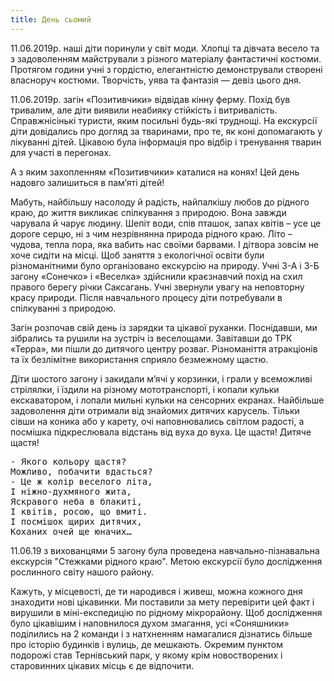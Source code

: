 ```yaml
---
title: День сьомий
---
```


11.06.2019р. наші діти поринули у світ моди. Хлопці та дівчата весело та з задоволенням майстрували з різного матеріалу фантастичні костюми. Протягом години учні з гордістю, елегантністю демонстрували створені власноруч костюми. Творчість, уява та фантазія — девіз цього дня.

<slideshow />

11.06.2019р. загін «Позитивчики» відвідав кінну ферму. Похід був тривалим, але діти виявили неабияку стійкість і витривалість. Справжнісінькі туристи, яким посильні будь-які труднощі. На екскурсії діти довідались про догляд за тваринами, про те, як коні допомагають у лікуванні дітей. Цікавою була інформація про відбір і тренування тварин для участі в перегонах.

А з яким захопленням «Позитивчики» каталися на конях! Цей день надовго залишиться в пам’яті дітей!

<slideshow id="*2" />

Мабуть, найбільшу насолоду й радість, найпалкішу любов до рідного краю, до життя викликає спілкування з природою. Вона завжди чарувала й чарує людину. Шепіт води, спів пташок, запах квітів – усе це дороге серцю, ні з чим незрівнянна природа рідного краю. Літо – чудова, тепла пора, яка вабить нас своїми барвами. І дітвора зовсім не хоче сидіти на місці. Щоб заняття з екологічної освіти були різноманітними було організовано екскурсію на природу. Учні 3-А і 3-Б загону «Сонечко» і «Веселка» здійснили краєзнавчий похід на схил правого берегу річки Саксагань. Учні звернули увагу на неповторну красу природи. Після навчального процесу діти потребували в спілкуванні з природою.

<slideshow id="*3" />

Загін розпочав свій день із зарядки та цікавої руханки. Поснідавши, ми зібрались та рушили на зустріч із веселощами. Завітавши до ТРК «Терра», ми пішли до дитячого центру розваг. Різноманіття атракціонів та їх безлімітне використання сприяло безмежному щастю.

Діти шостого загону і закидали м’ячі у корзинки, і грали у всеможливі стрілялки, і їздили на різному мототранспорті, і копали кульки екскаватором, і лопали мильні кульки на сенсорних екранах. Найбільше задоволення діти отримали від знайомих дитячих карусель. Тільки сівши на коника або у карету, очі наповнювались світлом радості, а посмішка підкреслювала відстань від вуха до вуха. Це щастя! Дитяче щастя!

<pre>
- Якого кольору щастя?   
Можливо, побачити вдасться?
- Це ж колір веселого літа,
І ніжно-духмяного жита,
Яскравого неба в блакиті,
І квітів, росою, що вмиті.
І посмішок щирих дитячих,
Коханих очей ще юначих…
</pre>

<slideshow id="*4" />

11.06.19 з вихованцями 5 загону була проведена навчально-пізнавальна екскурсія "Стежками рідного краю". Метою екскурсії було дослідження рослинного світу нашого району.

<slideshow id="*5" />

Кажуть, у місцевості, де ти народився і живеш, можна кожного дня знаходити нові цікавинки. Ми поставили за мету перевірити цей факт і вирушили в міні-експедицію по рідному мікрорайону. Щоб дослідження було цікавішим і наповнилося духом змагання, усі «Соняшники» поділились на 2 команди і з натхненням намагалися дізнатись більше про історію будинків і вулиць, де мешкають. Окремим пунктом подорожі став Тернівський парк, у якому крім новостворених і старовинних цікавих місць є де відпочити.

<slideshow id="*6" />
